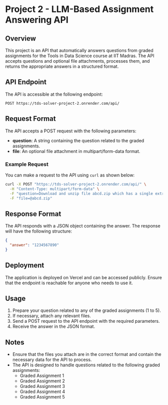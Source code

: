 # Project 2 - LLM-Based Assignment Answering API

## Overview
This project is an API that automatically answers questions from graded assignments for the Tools in Data Science course at IIT Madras. The API accepts questions and optional file attachments, processes them, and returns the appropriate answers in a structured format.

## API Endpoint
The API is accessible at the following endpoint:

```
POST https://tds-solver-project-2.onrender.com/api/
```

## Request Format
The API accepts a POST request with the following parameters:

- **question**: A string containing the question related to the graded assignments.
- **file**: An optional file attachment in multipart/form-data format.

### Example Request
You can make a request to the API using `curl` as shown below:

```bash
curl -X POST "https://tds-solver-project-2.onrender.com/api/" \
  -H "Content-Type: multipart/form-data" \
  -F "question=Download and unzip file abcd.zip which has a single extract.csv file inside. What is the value in the 'answer' column of the CSV file?" \
  -F "file=@abcd.zip"
```

## Response Format
The API responds with a JSON object containing the answer. The response will have the following structure:

```json
{
  "answer": "1234567890"
}
```

## Deployment
The application is deployed on Vercel and can be accessed publicly. Ensure that the endpoint is reachable for anyone who needs to use it.

## Usage
1. Prepare your question related to any of the graded assignments (1 to 5).
2. If necessary, attach any relevant files.
3. Send a POST request to the API endpoint with the required parameters.
4. Receive the answer in the JSON format.

## Notes
- Ensure that the files you attach are in the correct format and contain the necessary data for the API to process.
- The API is designed to handle questions related to the following graded assignments:
  - Graded Assignment 1
  - Graded Assignment 2
  - Graded Assignment 3
  - Graded Assignment 4
  - Graded Assignment 5

